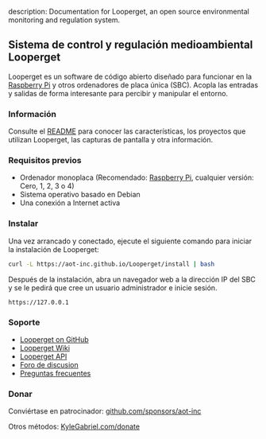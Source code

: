 description: Documentation for Looperget, an open source environmental monitoring and regulation system.

## Sistema de control y regulación medioambiental Looperget

Looperget es un software de código abierto diseñado para funcionar en la [Raspberry Pi](https://en.wikipedia.org/wiki/Raspberry_Pi) y otros ordenadores de placa única (SBC). Acopla las entradas y salidas de forma interesante para percibir y manipular el entorno.

### Información

Consulte el [README](https://github.com/aot-inc/Looperget#uses) para conocer las características, los proyectos que utilizan Looperget, las capturas de pantalla y otra información.

### Requisitos previos

*   Ordenador monoplaca (Recomendado: [Raspberry Pi](https://www.raspberrypi.org/), cualquier versión: Cero, 1, 2, 3 o 4)
*   Sistema operativo basado en Debian
*   Una conexión a Internet activa

### Instalar

Una vez arrancado y conectado, ejecute el siguiente comando para iniciar la instalación de Looperget:

```bash
curl -L https://aot-inc.github.io/Looperget/install | bash
```

Después de la instalación, abra un navegador web a la dirección IP del SBC y se le pedirá que cree un usuario administrador e inicie sesión.

```
https://127.0.0.1
```

### Soporte

*   [Looperget on GitHub](https://github.com/aot-inc/Looperget)
*   [Looperget Wiki](https://github.com/aot-inc/Looperget/wiki)
*   [Looperget API](https://aot-inc.github.io/Looperget/looperget-api.html)
*   [Foro de discusion](https://forum.radicaldiy.com)
*   [Preguntas frecuentes](https://forum.radicaldiy.com/docs?category=23&tags=looperget)

### Donar

Conviértase en patrocinador: [github.com/sponsors/aot-inc](https://github.com/sponsors/aot-inc)

Otros métodos: [KyleGabriel.com/donate](https://kylegabriel.com/donate)
